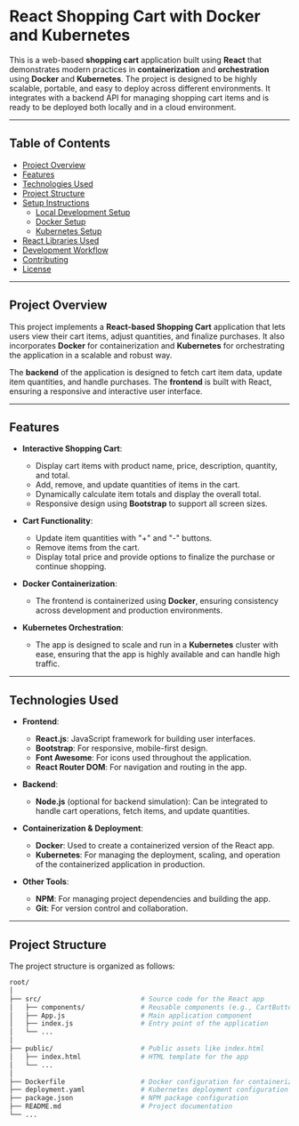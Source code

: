 # React Shopping Cart with Docker and Kubernetes

This is a web-based **shopping cart** application built using **React** that demonstrates modern practices in **containerization** and **orchestration** using **Docker** and **Kubernetes**. The project is designed to be highly scalable, portable, and easy to deploy across different environments. It integrates with a backend API for managing shopping cart items and is ready to be deployed both locally and in a cloud environment.

---

## Table of Contents

- [Project Overview](#project-overview)
- [Features](#features)
- [Technologies Used](#technologies-used)
- [Project Structure](#project-structure)
- [Setup Instructions](#setup-instructions)
  - [Local Development Setup](#local-development-setup)
  - [Docker Setup](#docker-setup)
  - [Kubernetes Setup](#kubernetes-setup)
- [React Libraries Used](#react-libraries-used)
- [Development Workflow](#development-workflow)
- [Contributing](#contributing)
- [License](#license)

---

## Project Overview

This project implements a **React-based Shopping Cart** application that lets users view their cart items, adjust quantities, and finalize purchases. It also incorporates **Docker** for containerization and **Kubernetes** for orchestrating the application in a scalable and robust way.

The **backend** of the application is designed to fetch cart item data, update item quantities, and handle purchases. The **frontend** is built with React, ensuring a responsive and interactive user interface.

---

## Features

- **Interactive Shopping Cart**:
  - Display cart items with product name, price, description, quantity, and total.
  - Add, remove, and update quantities of items in the cart.
  - Dynamically calculate item totals and display the overall total.
  - Responsive design using **Bootstrap** to support all screen sizes.
- **Cart Functionality**:

  - Update item quantities with "+" and "-" buttons.
  - Remove items from the cart.
  - Display total price and provide options to finalize the purchase or continue shopping.

- **Docker Containerization**:

  - The frontend is containerized using **Docker**, ensuring consistency across development and production environments.

- **Kubernetes Orchestration**:
  - The app is designed to scale and run in a **Kubernetes** cluster with ease, ensuring that the app is highly available and can handle high traffic.

---

## Technologies Used

- **Frontend**:

  - **React.js**: JavaScript framework for building user interfaces.
  - **Bootstrap**: For responsive, mobile-first design.
  - **Font Awesome**: For icons used throughout the application.
  - **React Router DOM**: For navigation and routing in the app.

- **Backend**:

  - **Node.js** (optional for backend simulation): Can be integrated to handle cart operations, fetch items, and update quantities.

- **Containerization & Deployment**:

  - **Docker**: Used to create a containerized version of the React app.
  - **Kubernetes**: For managing the deployment, scaling, and operation of the containerized application in production.

- **Other Tools**:
  - **NPM**: For managing project dependencies and building the app.
  - **Git**: For version control and collaboration.

---

## Project Structure

The project structure is organized as follows:

```bash
root/
│
├── src/                         # Source code for the React app
│   ├── components/              # Reusable components (e.g., CartButton)
│   ├── App.js                   # Main application component
│   ├── index.js                 # Entry point of the application
│   └── ...
│
├── public/                      # Public assets like index.html
│   ├── index.html               # HTML template for the app
│   └── ...
│
├── Dockerfile                   # Docker configuration for containerization
├── deployment.yaml              # Kubernetes deployment configuration
├── package.json                 # NPM package configuration
├── README.md                    # Project documentation
└── ...




```
